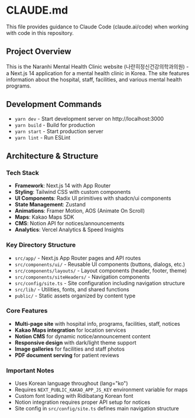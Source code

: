 # CLAUDE.md

This file provides guidance to Claude Code (claude.ai/code) when working with code in this repository.

## Project Overview

This is the Naranhi Mental Health Clinic website (나란히정신건강의학과의원) - a Next.js 14 application for a mental health clinic in Korea. The site features information about the hospital, staff, facilities, and various mental health programs.

## Development Commands

- `yarn dev` - Start development server on http://localhost:3000
- `yarn build` - Build for production
- `yarn start` - Start production server
- `yarn lint` - Run ESLint

## Architecture & Structure

### Tech Stack
- **Framework**: Next.js 14 with App Router
- **Styling**: Tailwind CSS with custom components
- **UI Components**: Radix UI primitives with shadcn/ui components
- **State Management**: Zustand
- **Animations**: Framer Motion, AOS (Animate On Scroll)
- **Maps**: Kakao Maps SDK
- **CMS**: Notion API for notices/announcements
- **Analytics**: Vercel Analytics & Speed Insights

### Key Directory Structure
- `src/app/` - Next.js App Router pages and API routes
- `src/components/ui/` - Reusable UI components (buttons, dialogs, etc.)
- `src/components/layouts/` - Layout components (header, footer, theme)
- `src/components/siteHeaders/` - Navigation components
- `src/config/site.ts` - Site configuration including navigation structure
- `src/lib/` - Utilities, fonts, and shared functions
- `public/` - Static assets organized by content type

### Core Features
- **Multi-page site** with hospital info, programs, facilities, staff, notices
- **Kakao Maps integration** for location services
- **Notion CMS** for dynamic notice/announcement content
- **Responsive design** with dark/light theme support
- **Image galleries** for facilities and staff photos
- **PDF document serving** for patient reviews

### Important Notes
- Uses Korean language throughout (lang="ko")
- Requires `NEXT_PUBLIC_KAKAO_APP_JS_KEY` environment variable for maps
- Custom font loading with Ridibatang Korean font
- Notion integration requires proper API setup for notices
- Site config in `src/config/site.ts` defines main navigation structure